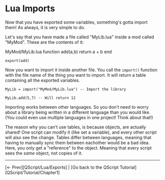 # Lua Imports

Now that you have exported some variables, something's gotta import them! As always, it is very simple to do.

Let's say that you have made a file called "MyLib.lua" inside a mod called "MyMod". These are the contents of it:


MyMod/MyLib.lua
    function add(a,b)
        return a + b
    end

    export(add)

Now you want to import it inside another file. You call the `import()` function with the file name of the thing you want to import. It will return a table containing all the exported variables.

    MyLib = import("MyMod/MyLib.lua") -- Import the library

    MyLib.add(5,7) -- Will return 12

Importing works between other languages. So you don't need to worry about a library being written in a different language than you would like. (You could even use multiple languages in one project! Think about that!)

The reason why you can't use tables, is because objects, are actually shared! One script can modify it (like set a variable), and every other script will also see the change. Tables differ between languages, meaning that having to manually sync them between eachother would be a bad idea. Here, you only get a "reference" to the object. Meaning that every script sees the *same* object, not copies of it.

---

[<- Prev][QScript/Lua/Exports] |
[Go back to the QScript Tutorial][QScript/Tutorial/Chapter1]